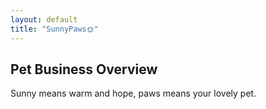 ```yaml
---
layout: default
title: "SunnyPaws🌞"
---
```

<section>
  <h2>Pet Business Overview</h2>
  <p>Sunny means warm and hope, paws means your lovely pet.</p>
</section>
